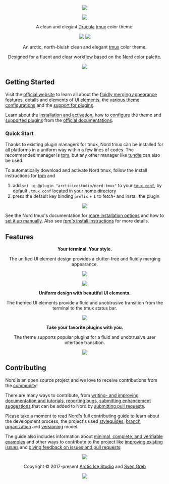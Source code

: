 <p align="center"><a href="https://www.nordtheme.com/ports/tmux" target="_blank"><img src="https://raw.githubusercontent.com/arcticicestudio/nord-docs/develop/assets/images/ports/tmux/repository-hero.svg?sanitize=true"/></a></p>

<p align="center"><a href="https://github.com/Avyiel/dracula-tmux/releases/latest"><img src="https://img.shields.io/github/release/Avyiel/dracula-tmux.svg?style=flat-square&label=Release&logo=github&logoColor=f8f8f2&colorA=282a36&colorB=6272a4"/></a></p>

<p align="center">A clean and elegant <a href="https://draculatheme.com/" target="_blank">Dracula</a> <a href="https://tmux.github.io" target="_blank">tmux</a> color theme.</p>

<p align="center"><a href="https://github.com/arcticicestudio/styleguide-markdown/releases/latest" target="_blank"><img src="https://img.shields.io/github/release/arcticicestudio/styleguide-markdown.svg?style=flat-square&label=Markdown%20Style%20Guide&colorA=4c566a&colorB=88c0d0&logo=data%3Aimage%2Fsvg%2Bxml%3Bbase64%2CPHN2ZyB4bWxucz0iaHR0cDovL3d3dy53My5vcmcvMjAwMC9zdmciIHdpZHRoPSIzOSIgaGVpZ2h0PSIzOSIgdmlld0JveD0iMCAwIDM5IDM5Ij48cGF0aCBmaWxsPSJub25lIiBzdHJva2U9IiNEOERFRTkiIHN0cm9rZS13aWR0aD0iMyIgc3Ryb2tlLW1pdGVybGltaXQ9IjEwIiBkPSJNMS41IDEuNWgzNnYzNmgtMzZ6Ii8%2BPHBhdGggZmlsbD0iI0Q4REVFOSIgZD0iTTIwLjY4MyAyNS42NTVsNS44NzItMTMuNDhoLjU2Nmw1Ljg3MyAxMy40OGgtMS45OTZsLTQuMTU5LTEwLjA1Ni00LjE2MSAxMC4wNTZoLTEuOTk1em0tMi42OTYgMGwtMTMuNDgtNS44NzJ2LS41NjZsMTMuNDgtNS44NzJ2MS45OTVMNy45MzEgMTkuNWwxMC4wNTYgNC4xNnoiLz48L3N2Zz4%3D"/></a> <a href="https://github.com/arcticicestudio/styleguide-git/releases/latest" target="_blank"><img src="https://img.shields.io/github/release/arcticicestudio/styleguide-git.svg?style=flat-square&label=Git%20Style%20Guide&logoColor=eceff4&colorA=4c566a&colorB=88c0d0&logo=git"/></a></p>

<p align="center">An arctic, north-bluish clean and elegant <a href="https://tmux.github.io" target="_blank">tmux</a> color theme.</p>

<p align="center">Designed for a fluent and clear workflow based on the <a href="https://www.nordtheme.com" target="_blank">Nord</a> color palette.</p>

<p align="center"><a href="https://www.nordtheme.com/ports/tmux" target="_blank"><img src="https://raw.githubusercontent.com/arcticicestudio/nord-docs/develop/assets/images/ports/tmux/overview.png"/></a></p>

## Getting Started

Visit the [official website][nord-home] to learn all about the [fluidly merging appearance][nord-home#intro] features, details and elements of [UI elements][nord-home#ui-elements], the [various theme configurations][nord-home#configurations] and the [support for plugins][nord-home#plugin-support].

Learn about the [installation and activation][nord-docs-home-install], how to [configure][nord-docs-home-config] the theme and [supported plugins][nord-docs-home-plugins] from the [official documentations][nord-docs-home].

### Quick Start

Thanks to existing plugin managers for tmux, Nord tmux can be installed for all platforms in a uniform way within a few lines of codes. The recommended manager is [tpm][gh-tmux-plugins/tpm], but any other manager like [tundle][gh-javier-lopez/tundle] can also be used.

To automatically download and activate Nord tmux, follow the install instructions for [tpm][gh-tmux-plugins/tpm] and

1. add `set -g @plugin "arcticicestudio/nord-tmux"` to your [`tmux.conf`][tmux-man-tmux.conf], by default `.tmux.conf` located in your [home directory][wiki-home_dir]
2. press the default key binding `prefix` + <kbd>I</kbd> to fetch- and install the plugin

<p align="center"><img src="https://raw.githubusercontent.com/arcticicestudio/nord-docs/develop/assets/images/ports/tmux/installation-tpm.png"/></p>

See the Nord tmux's documentation for [more installation options][nord-docs-home-install] and how to [set it up manually][nord-docs-home-install#manual].
Also see [_tpm's_ install instructions][gh-tpm-docs-install-plugins] for more details.

## Features

<div align="center"><p><strong>Your terminal. Your style.</strong></p><p>The unified UI element design provides a clutter-free and fluidly merging appearance.</p></div>

<p align="center"><a href="https://www.nordtheme.com/ports/tmux#intro" target="_blank"><img src="https://raw.githubusercontent.com/arcticicestudio/nord-docs/develop/assets/images/ports/tmux/ui-fluid-appearance-vim.png"/></a></p>

<p align="center"><a href="https://www.nordtheme.com/ports/tmux#introduction" target="_blank"><img src="https://raw.githubusercontent.com/arcticicestudio/nord-docs/develop/assets/images/ports/tmux/ui-fluid-appearance-gotop.png"/></a></p>

<div align="center"><p><strong>Uniform design with beautiful UI elements.</strong></p><p>The themed UI elements provide a fluid and unobtrusive transition from the terminal to the tmux status bar.</p></div>

<p align="center"><a href="https://www.nordtheme.com/ports/tmux#ui-elements" target="_blank"><img src="https://raw.githubusercontent.com/arcticicestudio/nord-docs/develop/assets/images/ports/tmux/ui-clock.png"/></a></p>

<div align="center"><p><strong>Take your favorite plugins with you.</strong></p><p>The theme supports popular plugins for a fluid and unobtrusive user interface transition.</p></div>

<p align="center"><a href="https://www.nordtheme.com/ports/tmux#plugin-support" target="_blank"><img src="https://raw.githubusercontent.com/arcticicestudio/nord-docs/develop/assets/images/ports/tmux/plugins-tmux-prefix-highlight.png"/></a></p>

## Contributing

Nord is an open source project and we love to receive contributions from the [community][nord-comm]!

There are many ways to contribute, from [writing- and improving documentation and tutorials][nord-contrib-guide-docs], [reporting bugs][nord-contrib-guide-bugs], [submitting enhancement suggestions][nord-contrib-guide-enhance] that can be added to Nord by [submitting pull requests][nord-contrib-guide-pr].

Please take a moment to read Nord's full [contributing guide][nord-contrib-guide] to learn about the development process, the project's used [styleguides][nord-contrib-guide-styles], [branch organization][nord-contrib-guide-branching] and [versioning][nord-contrib-guide-versioning] model.

The guide also includes information about [minimal, complete, and verifiable examples][nord-contrib-guide-mcve] and other ways to contribute to the project like [improving existing issues][nord-contrib-guide-impr-issues] and [giving feedback on issues and pull requests][nord-contrib-guide-feedback].

<p align="center"><img src="https://raw.githubusercontent.com/arcticicestudio/nord-docs/develop/assets/images/nord/repository-footer-separator.svg?sanitize=true" /></p>

<p align="center">Copyright &copy; 2017-present <a href="https://www.arcticicestudio.com" target="_blank">Arctic Ice Studio</a> and <a href="https://www.svengreb.de" target="_blank">Sven Greb</a></p>

<p align="center"><a href="https://github.com/arcticicestudio/nord-tmux/blob/develop/LICENSE.md"><img src="https://img.shields.io/static/v1.svg?style=flat-square&label=License&message=MIT&logoColor=eceff4&logo=github&colorA=4c566a&colorB=88c0d0"/></a></p>

[gh-javier-lopez/tundle]: https://github.com/javier-lopez/tundle
[gh-tmux-plugins/tpm]: https://github.com/tmux-plugins/tpm
[gh-tpm-docs-install-plugins]: https://github.com/tmux-plugins/tpm#installing-plugins
[nord-comm]: https://www.nordtheme.com/community
[nord-contrib-guide-branching]: https://github.com/arcticicestudio/nord/blob/develop/CONTRIBUTING.md#branch-organization
[nord-contrib-guide-bugs]: https://github.com/arcticicestudio/nord/blob/develop/CONTRIBUTING.md#bug-reports
[nord-contrib-guide-docs]: https://github.com/arcticicestudio/nord/blob/develop/CONTRIBUTING.md#documentations
[nord-contrib-guide-enhance]: https://github.com/arcticicestudio/nord/blob/develop/CONTRIBUTING.md#enhancement-suggestions
[nord-contrib-guide-feedback]: https://github.com/arcticicestudio/nord/blob/develop/CONTRIBUTING.md#give-feedback-on-issues-and-pull-requests
[nord-contrib-guide-impr-issues]: https://github.com/arcticicestudio/nord/blob/develop/CONTRIBUTING.md#improve-issues
[nord-contrib-guide-mcve]: https://github.com/arcticicestudio/nord/blob/develop/CONTRIBUTING.md#mcve
[nord-contrib-guide-pr]: https://github.com/arcticicestudio/nord/blob/develop/CONTRIBUTING.md#pull-requests
[nord-contrib-guide-styles]: https://github.com/arcticicestudio/nord/blob/develop/CONTRIBUTING.md#styleguides
[nord-contrib-guide-versioning]: https://github.com/arcticicestudio/nord/blob/develop/CONTRIBUTING.md#versioning
[nord-contrib-guide]: https://github.com/arcticicestudio/nord/blob/develop/CONTRIBUTING.md
[nord-docs-home-config]: https://www.nordtheme.com/docs/ports/tmux/configuration
[nord-docs-home-install]: https://www.nordtheme.com/docs/ports/tmux/installation
[nord-docs-home-install#manual]: https://www.nordtheme.com/docs/ports/tmux/installation#manual
[nord-docs-home-plugins]: https://www.nordtheme.com/docs/ports/tmux/plugin-support
[nord-docs-home]: https://www.nordtheme.com/docs/ports/tmux
[nord-home]: https://www.nordtheme.com/ports/tmux
[nord-home#configurations]: https://www.nordtheme.com/ports/tmux#configurations
[nord-home#intro]: https://www.nordtheme.com/ports/tmux#intro
[nord-home#plugin-support]: https://www.nordtheme.com/ports/tmux#plugin-support
[nord-home#ui-elements]: https://www.nordtheme.com/ports/tmux#ui-elements
[tmux-man-tmux.conf]: http://man.openbsd.org/OpenBSD-current/man1/tmux.1#FILES
[wiki-home_dir]: https://en.wikipedia.org/wiki/Home_directory
